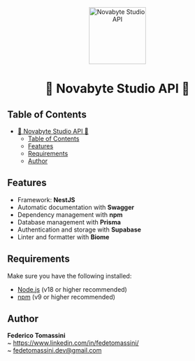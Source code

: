 <div align="center">
    <img src="https://i.postimg.cc/x1s37vcP/nvs.png" width="130" alt="Novabyte Studio API"> 
</div>

<div align="center">
    
# 🌟 Novabyte Studio API 🌟  

</div>


## Table of Contents
- [🌟 Novabyte Studio API 🌟](#-novabyte-studio-api-)
  - [Table of Contents](#table-of-contents)
  - [Features](#features)
  - [Requirements](#requirements)
  - [Author](#author)

## Features
- Framework: **NestJS**
- Automatic documentation with **Swagger**
- Dependency management with **npm**
- Database management with **Prisma**
- Authentication and storage with **Supabase**
- Linter and formatter with **Biome**

## Requirements

Make sure you have the following installed:
- [Node.js](https://nodejs.org/) (v18 or higher recommended)
- [npm](https://www.npmjs.com/) (v9 or higher recommended)

## Author

**Federico Tomassini**  
~ https://www.linkedin.com/in/fedetomassini/<br/>
~ fedetomassini.dev@gmail.com